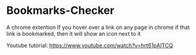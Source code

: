 # Bookmarks-Checker

A chrome extention
If you hover over a link on any page in chrome if that link is bookmarked, then it will show an icon next to it

Youtube tutorial: https://www.youtube.com/watch?v=hrt61pAITCQ
